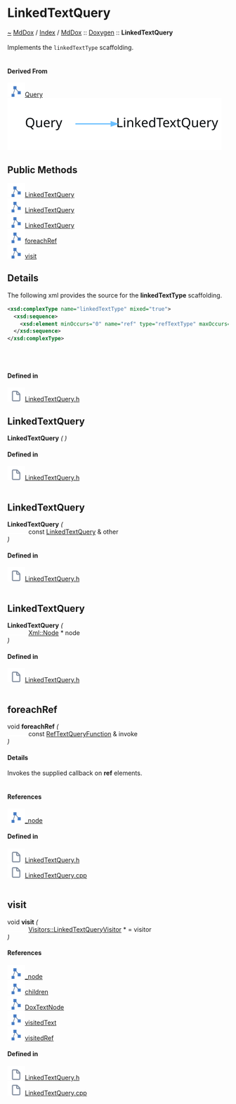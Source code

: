 <a id="linkedtextquery"></a>
<h1>LinkedTextQuery</h1>
<a id="classMdDox_1_1Doxygen_1_1LinkedTextQuery"></a>
<a href="https://github.com/CharlesCarley/MdDox">~</a>
<a href="indexpage.md#mddox">MdDox</a>
<span class="inline-text">/</span>
<a href="index.md#index">Index</a>
<span class="inline-text">/</span>
<a href="namespaceMdDox.md#mddox">MdDox</a>
<span class="inline-text">::</span>
<a href="namespaceMdDox_1_1Doxygen.md#doxygen">Doxygen</a>
<span class="inline-text">::</span>
<span class="bold-text"><b>LinkedTextQuery</b></span>
<br/>
<br/>
<span class="inline-text">Implements the </span>
<code class="typewriter">linkedTextType</code>
<span class="inline-text"> scaffolding. </span>
<br/>
<br/>
<a id="derived-from"></a>
<h4>Derived From</h4>
<span class="icon-list-item"><a href="classMdDox_1_1Doxygen_1_1Query.md#query" class="icon-list-item"><img src="../images/class.svg" class="icon-list-item"/><span class="icon-list-item">Query</span>
</a>
</span>
<br/>
<img src="../images/dot/internal-diagram-37.dot.svg"/><br/>
<a id="public-methods"></a>
<h2>Public Methods</h2>
<span class="icon-list-item"><a href="#linkedtextquery" class="icon-list-item"><img src="../images/class.svg" class="icon-list-item"/><span class="icon-list-item">LinkedTextQuery</span>
</a>
</span>
<br/>
<span class="icon-list-item"><a href="#linkedtextquery" class="icon-list-item"><img src="../images/class.svg" class="icon-list-item"/><span class="icon-list-item">LinkedTextQuery</span>
</a>
</span>
<br/>
<span class="icon-list-item"><a href="#linkedtextquery" class="icon-list-item"><img src="../images/class.svg" class="icon-list-item"/><span class="icon-list-item">LinkedTextQuery</span>
</a>
</span>
<br/>
<span class="icon-list-item"><a href="#foreachref" class="icon-list-item"><img src="../images/class.svg" class="icon-list-item"/><span class="icon-list-item">foreachRef</span>
</a>
</span>
<br/>
<span class="icon-list-item"><a href="#visit" class="icon-list-item"><img src="../images/class.svg" class="icon-list-item"/><span class="icon-list-item">visit</span>
</a>
</span>
<br/>
<a id="details"></a>
<h2>Details</h2>
<span class="inline-text">The following xml provides the source for the </span>
<span class="bold-text"><b>linkedTextType</b></span>
<span class="inline-text"> scaffolding.</span>

```xml
<xsd:complexType name="linkedTextType" mixed="true">
  <xsd:sequence>
    <xsd:element minOccurs="0" name="ref" type="refTextType" maxOccurs="unbounded"/>
  </xsd:sequence>
</xsd:complexType>
```
<br/>
<br/>
<a id="defined-in"></a>
<h4>Defined in</h4>
<span class="icon-list-item"><a href="https://github.com/CharlesCarley/MdDox/blob/master//Tools/Doxygen/LinkedTextQuery.h#L62" class="icon-list-item"><img src="../images/file.svg" class="icon-list-item"/><span class="icon-list-item">LinkedTextQuery.h</span>
</a>
</span>
<br/>
<a id="linkedtextquery"></a>
<h2>LinkedTextQuery</h2>
<span class="bold-text"><b>LinkedTextQuery</b></span>
<span class="italic-text"><i>(</i></span>
<span class="italic-text"><i>)</i></span>
<a id="defined-in"></a>
<h4>Defined in</h4>
<span class="icon-list-item"><a href="https://github.com/CharlesCarley/MdDox/blob/master//Tools/Doxygen/LinkedTextQuery.h#L64" class="icon-list-item"><img src="../images/file.svg" class="icon-list-item"/><span class="icon-list-item">LinkedTextQuery.h</span>
</a>
</span>
<br/>
<br/>
<a id="linkedtextquery"></a>
<h2>LinkedTextQuery</h2>
<span class="bold-text"><b>LinkedTextQuery</b></span>
<span class="italic-text"><i>(</i></span>
<div class="paragraph">
<span class="paragraph"><img src="../images/horSpace24px.svg"/><span class="inline-text">const </span>
<a href="classMdDox_1_1Doxygen_1_1LinkedTextQuery.md#linkedtextquery">LinkedTextQuery</a>
<span class="inline-text"> &amp;</span>
<span class="inline-text">other</span>
</span>
</div>
<span class="italic-text"><i>)</i></span>
<a id="defined-in"></a>
<h4>Defined in</h4>
<span class="icon-list-item"><a href="https://github.com/CharlesCarley/MdDox/blob/master//Tools/Doxygen/LinkedTextQuery.h#L65" class="icon-list-item"><img src="../images/file.svg" class="icon-list-item"/><span class="icon-list-item">LinkedTextQuery.h</span>
</a>
</span>
<br/>
<br/>
<a id="linkedtextquery"></a>
<h2>LinkedTextQuery</h2>
<span class="bold-text"><b>LinkedTextQuery</b></span>
<span class="italic-text"><i>(</i></span>
<div class="paragraph">
<span class="paragraph"><img src="../images/horSpace24px.svg"/><a href="classMdDox_1_1Xml_1_1Node.md#xmlnode">Xml::Node</a>
<span class="inline-text"> *</span>
<span class="inline-text">node</span>
</span>
</div>
<span class="italic-text"><i>)</i></span>
<a id="defined-in"></a>
<h4>Defined in</h4>
<span class="icon-list-item"><a href="https://github.com/CharlesCarley/MdDox/blob/master//Tools/Doxygen/LinkedTextQuery.h#L67" class="icon-list-item"><img src="../images/file.svg" class="icon-list-item"/><span class="icon-list-item">LinkedTextQuery.h</span>
</a>
</span>
<br/>
<br/>
<a id="foreachref"></a>
<h2>foreachRef</h2>
<span class="inline-text">void</span>
<span class="bold-text"><b>foreachRef</b></span>
<span class="italic-text"><i>(</i></span>
<div class="paragraph">
<span class="paragraph"><img src="../images/horSpace24px.svg"/><span class="inline-text">const </span>
<a href="namespaceMdDox_1_1Doxygen.md#reftextqueryfunction">RefTextQueryFunction</a>
<span class="inline-text"> &amp;</span>
<span class="inline-text">invoke</span>
</span>
</div>
<span class="italic-text"><i>)</i></span>
<a id="details"></a>
<h4>Details</h4>
<span class="inline-text">Invokes the supplied callback on </span>
<span class="bold-text"><b>ref</b></span>
<span class="inline-text"> elements. </span>
<br/>
<br/>
<a id="references"></a>
<h4>References</h4>
<span class="icon-list-item"><a href="classMdDox_1_1Doxygen_1_1Query.md#_node" class="icon-list-item"><img src="../images/class.svg" class="icon-list-item"/><span class="icon-list-item">_node</span>
</a>
</span>
<br/>
<a id="defined-in"></a>
<h4>Defined in</h4>
<span class="icon-list-item"><a href="https://github.com/CharlesCarley/MdDox/blob/master//Tools/Doxygen/LinkedTextQuery.h#L76" class="icon-list-item"><img src="../images/file.svg" class="icon-list-item"/><span class="icon-list-item">LinkedTextQuery.h</span>
</a>
</span>
<br/>
<span class="icon-list-item"><a href="https://github.com/CharlesCarley/MdDox/blob/master//Tools/Doxygen/LinkedTextQuery.cpp#L49" class="icon-list-item"><img src="../images/file.svg" class="icon-list-item"/><span class="icon-list-item">LinkedTextQuery.cpp</span>
</a>
</span>
<br/>
<br/>
<a id="visit"></a>
<h2>visit</h2>
<span class="inline-text">void</span>
<span class="bold-text"><b>visit</b></span>
<span class="italic-text"><i>(</i></span>
<div class="paragraph">
<span class="paragraph"><img src="../images/horSpace24px.svg"/><a href="classMdDox_1_1Doxygen_1_1Visitors_1_1LinkedTextQueryVisitor.md#visitorslinkedtextqueryvisitor">Visitors::LinkedTextQueryVisitor</a>
<span class="inline-text"> *</span>
<span class="inline-text"> = </span>
<span class="inline-text">visitor</span>
</span>
</div>
<span class="italic-text"><i>)</i></span>
<a id="references"></a>
<h4>References</h4>
<span class="icon-list-item"><a href="classMdDox_1_1Doxygen_1_1Query.md#_node" class="icon-list-item"><img src="../images/class.svg" class="icon-list-item"/><span class="icon-list-item">_node</span>
</a>
</span>
<br/>
<span class="icon-list-item"><a href="classMdDox_1_1Xml_1_1Node.md#children" class="icon-list-item"><img src="../images/class.svg" class="icon-list-item"/><span class="icon-list-item">children</span>
</a>
</span>
<br/>
<span class="icon-list-item"><a href="namespaceMdDox_1_1Doxygen.md#doxtextnode" class="icon-list-item"><img src="../images/class.svg" class="icon-list-item"/><span class="icon-list-item">DoxTextNode</span>
</a>
</span>
<br/>
<span class="icon-list-item"><a href="classMdDox_1_1Doxygen_1_1Visitors_1_1LinkedTextQueryVisitor.md#visitedtext" class="icon-list-item"><img src="../images/class.svg" class="icon-list-item"/><span class="icon-list-item">visitedText</span>
</a>
</span>
<br/>
<span class="icon-list-item"><a href="classMdDox_1_1Doxygen_1_1Visitors_1_1LinkedTextQueryVisitor.md#visitedref" class="icon-list-item"><img src="../images/class.svg" class="icon-list-item"/><span class="icon-list-item">visitedRef</span>
</a>
</span>
<br/>
<a id="defined-in"></a>
<h4>Defined in</h4>
<span class="icon-list-item"><a href="https://github.com/CharlesCarley/MdDox/blob/master//Tools/Doxygen/LinkedTextQuery.h#L72" class="icon-list-item"><img src="../images/file.svg" class="icon-list-item"/><span class="icon-list-item">LinkedTextQuery.h</span>
</a>
</span>
<br/>
<span class="icon-list-item"><a href="https://github.com/CharlesCarley/MdDox/blob/master//Tools/Doxygen/LinkedTextQuery.cpp#L29" class="icon-list-item"><img src="../images/file.svg" class="icon-list-item"/><span class="icon-list-item">LinkedTextQuery.cpp</span>
</a>
</span>
<br/>
<br/>
</div>
</div>
</body>
</html>
